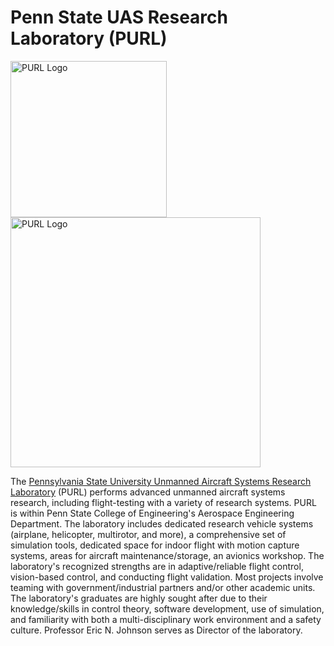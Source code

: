 # Penn State UAS Research Laboratory (PURL)

<img src="https://github.com/psu-purl/.github/assets/49991597/445c5261-5f3f-4483-9ac8-47957be560c0" alt="PURL Logo" width="250">
<br>
<img src="https://github.com/psu-purl/.github/assets/49991597/fc3d7c12-128d-4e15-a741-4fea538b7fca" alt="PURL Logo" width="400">

The [Pennsylvania State University Unmanned Aircraft Systems Research Laboratory](https://purl.psu.edu/) (PURL) performs advanced unmanned aircraft systems research, including flight-testing with a variety of research systems. PURL is within Penn State College of Engineering's Aerospace Engineering Department. The laboratory includes dedicated research vehicle systems (airplane, helicopter, multirotor, and more), a comprehensive set of simulation tools, dedicated space for indoor flight with motion capture systems, areas for aircraft maintenance/storage, an avionics workshop. The laboratory's recognized strengths are in adaptive/reliable flight control, vision-based control, and conducting flight validation. Most projects involve teaming with government/industrial partners and/or other academic units. The laboratory's graduates are highly sought after due to their knowledge/skills in control theory, software development, use of simulation, and familiarity with both a multi-disciplinary work environment and a safety culture. Professor Eric N. Johnson serves as Director of the laboratory.
